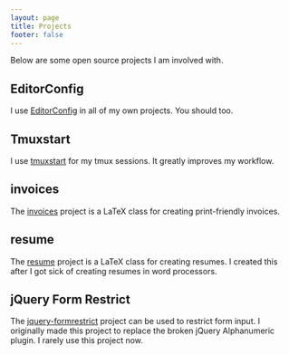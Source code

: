 ```yaml
---
layout: page
title: Projects
footer: false
---
```


Below are some open source projects I am involved with.

## EditorConfig

I use [EditorConfig][] in all of my own projects.  You should too.

## Tmuxstart

I use [tmuxstart][] for my tmux sessions.  It greatly improves my workflow.

## invoices

The [invoices][] project is a LaTeX class for creating print-friendly invoices.

## resume

The [resume][] project is a LaTeX class for creating resumes.  I created this
after I got sick of creating resumes in word processors.

## jQuery Form Restrict

The [jquery-formrestrict][] project can be used to restrict form input.  I
originally made this project to replace the broken jQuery Alphanumeric plugin.
I rarely use this project now.

[EditorConfig]: http://editorconfig.org
[tmuxstart]: https://github.com/treyhunner/tmuxstart
[invoices]: https://github.com/treyhunner/invoices
[resume]: https://github.com/treyhunner/resume
[jquery-formrestrict]: https://github.com/treyhunner/jquery-formrestrict
